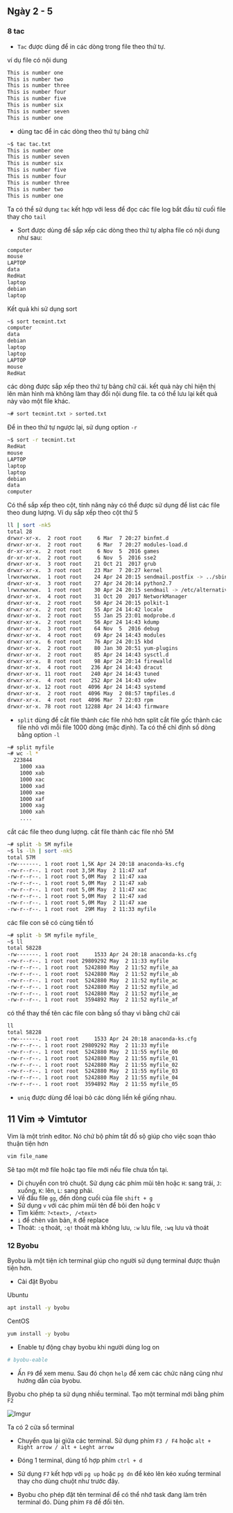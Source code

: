 ## Ngày 2 - 5

### 8 tac
- `Tac` được dùng để in các dòng trong file theo thứ tự.

ví dụ file có nội dung

```sh
This is number one
This is number two
This is number three
This is number four
This is number five
This is number six
This is number seven
This is number one
```

- dùng tac để in các dòng theo thứ tự bảng chữ 

```sh
~$ tac tac.txt 
This is number one
This is number seven
This is number six
This is number five
This is number four
This is number three
This is number two
This is number one
```

Ta có thể sử dụng `tac` kết hợp với less để đọc các file log bắt đầu từ cuối file thay cho `tail`

- Sort được dùng để sắp xếp các dòng theo thứ tự alpha
file có nội dung như sau:

```sh
computer
mouse
LAPTOP
data
RedHat
laptop
debian
laptop
```

Kết quả khi sử dụng sort

```sh
~$ sort tecmint.txt 
computer
data
debian
laptop
laptop
LAPTOP
mouse
RedHat
```

các dòng được sắp xếp theo thứ tự bảng chữ cái. kết quả này chỉ hiện thị lên màn hình mà không làm thay đổi nội dung file. ta có thể lưu lại kết quả này vào một file khác.

```sh
~# sort tecmint.txt > sorted.txt
```

Để in theo thứ tự ngược lại, sử dụng option `-r`

```sh
~$ sort -r tecmint.txt 
RedHat
mouse
LAPTOP
laptop
laptop
debian
data
computer
```

Có thể sắp xếp theo cột, tính năng này có thể được sử dụng để list các file theo dung lượng. Ví dụ sắp xếp theo cột thứ 5

```sh
ll | sort -nk5
total 28
drwxr-xr-x.  2 root root     6 Mar  7 20:27 binfmt.d
drwxr-xr-x.  2 root root     6 Mar  7 20:27 modules-load.d
dr-xr-xr-x.  2 root root     6 Nov  5  2016 games
dr-xr-xr-x.  2 root root     6 Nov  5  2016 sse2
drwxr-xr-x.  3 root root    21 Oct 21  2017 grub
drwxr-xr-x.  3 root root    23 Mar  7 20:27 kernel
lrwxrwxrwx.  1 root root    24 Apr 24 20:15 sendmail.postfix -> ../sbin/sendmail.postfix
drwxr-xr-x.  3 root root    27 Apr 24 20:14 python2.7
lrwxrwxrwx.  1 root root    30 Apr 24 20:15 sendmail -> /etc/alternatives/mta-sendmail
drwxr-xr-x.  4 root root    31 Oct 20  2017 NetworkManager
drwxr-xr-x.  2 root root    50 Apr 24 20:15 polkit-1
drwxr-xr-x.  2 root root    55 Apr 24 14:42 locale
drwxr-xr-x.  2 root root    55 Jan 25 23:01 modprobe.d
drwxr-xr-x.  2 root root    56 Apr 24 14:43 kdump
drwxr-xr-x.  3 root root    64 Nov  5  2016 debug
drwxr-xr-x.  4 root root    69 Apr 24 14:43 modules
drwxr-xr-x.  6 root root    76 Apr 24 20:15 kbd
drwxr-xr-x.  2 root root    80 Jan 30 20:51 yum-plugins
drwxr-xr-x.  2 root root    85 Apr 24 14:43 sysctl.d
drwxr-xr-x.  8 root root    98 Apr 24 20:14 firewalld
drwxr-xr-x.  4 root root   236 Apr 24 14:43 dracut
drwxr-xr-x. 11 root root   240 Apr 24 14:43 tuned
drwxr-xr-x.  4 root root   252 Apr 24 14:43 udev
drwxr-xr-x. 12 root root  4096 Apr 24 14:43 systemd
drwxr-xr-x.  2 root root  4096 May  2 08:57 tmpfiles.d
drwxr-xr-x.  4 root root  4096 Mar  7 22:03 rpm
drwxr-xr-x. 78 root root 12288 Apr 24 14:43 firmware
```

- `split` dùng để cắt file thành các file nhỏ hơn
split cắt file gốc thành các file nhỏ với mỗi file 1000 dòng (mặc định). Ta có thể chỉ định số dòng bằng option `-l`

```sh
~# split myfile
~# wc -l *
  223844 
    1000 xaa
    1000 xab
    1000 xac
    1000 xad
    1000 xae
    1000 xaf
    1000 xag
    1000 xah
    ....
```

cắt các file theo dung lượng. cắt file thành các file nhỏ 5M

```sh
~# split -b 5M myfile
~$ ls -lh | sort -nk5
total 57M
-rw-------. 1 root root 1,5K Apr 24 20:18 anaconda-ks.cfg
-rw-r--r--. 1 root root 3,5M May  2 11:47 xaf
-rw-r--r--. 1 root root 5,0M May  2 11:47 xaa
-rw-r--r--. 1 root root 5,0M May  2 11:47 xab
-rw-r--r--. 1 root root 5,0M May  2 11:47 xac
-rw-r--r--. 1 root root 5,0M May  2 11:47 xad
-rw-r--r--. 1 root root 5,0M May  2 11:47 xae
-rw-r--r--. 1 root root  29M May  2 11:33 myfile
```

các file con sẽ có cùng tiền tố

```sh
~# split -b 5M myfile myfile_
~$ ll
total 58228
-rw-------. 1 root root     1533 Apr 24 20:18 anaconda-ks.cfg
-rw-r--r--. 1 root root 29809292 May  2 11:33 myfile
-rw-r--r--. 1 root root  5242880 May  2 11:52 myfile_aa
-rw-r--r--. 1 root root  5242880 May  2 11:52 myfile_ab
-rw-r--r--. 1 root root  5242880 May  2 11:52 myfile_ac
-rw-r--r--. 1 root root  5242880 May  2 11:52 myfile_ad
-rw-r--r--. 1 root root  5242880 May  2 11:52 myfile_ae
-rw-r--r--. 1 root root  3594892 May  2 11:52 myfile_af
```

có thể thay thế tên các file con bằng số thay vì bằng chữ cái

```sh
ll
total 58228
-rw-------. 1 root root     1533 Apr 24 20:18 anaconda-ks.cfg
-rw-r--r--. 1 root root 29809292 May  2 11:33 myfile
-rw-r--r--. 1 root root  5242880 May  2 11:55 myfile_00
-rw-r--r--. 1 root root  5242880 May  2 11:55 myfile_01
-rw-r--r--. 1 root root  5242880 May  2 11:55 myfile_02
-rw-r--r--. 1 root root  5242880 May  2 11:55 myfile_03
-rw-r--r--. 1 root root  5242880 May  2 11:55 myfile_04
-rw-r--r--. 1 root root  3594892 May  2 11:55 myfile_05
```

- `uniq` được dùng để loại bỏ các dòng liền kề giống nhau.




## 11 Vim => Vimtutor
Vim là một trình editor. Nó chứ bộ phím tắt đồ sộ giúp cho việc soạn thảo thuận tiện hơn

```sh
vim file_name
```

Sẽ tạo một mở file hoặc tạo file mới nếu file chưa tồn tại.

- Di chuyển con trỏ chuột. Sử dụng các phím mũi tên hoặc `H`: sang trái, `J`: xuống, `K`: lên, `L`: sang phải.
- Về đầu file `gg`, đến dòng cuối của file `shift + g`
- Sử dụng `v` với các phím mũi tên để bôi đen hoặc `V`
- Tìm kiếm: `?<text>, /<text>`
- `i` để chèn văn bản, `R` để replace
- Thoát: `:q` thoát, `:q!` thoát mà không lưu, `:w` lưu file, `:wq` lưu và thoát


### 12 Byobu
Byobu là một tiện ích terminal giúp cho người sử dụng terminal được thuận tiện hơn.

- Cài đặt Byobu

Ubuntu

```sh
apt install -y byobu
```

CentOS

```sh
yum install -y byobu
```

- Enable tự động chạy byobu khi người dùng log on

```sh
# byobu-eable
```

- Ấn `F9` để xem menu. Sau đó chọn `help` để xem các chức năng cũng như hướng dẫn của byobu.

Byobu cho phép ta sử dụng nhiều terminal. Tạo một terminal mới bằng phím `F2`

  ![Imgur](https://i.imgur.com/zbaXUYf.png)

Ta có 2 cửa sổ terminal

- Chuyển qua lại giữa các terminal. Sử dụng phím `F3 / F4` hoặc `alt + Right arrow / alt + Leght arrow`

- Đóng 1 terminal, dùng tổ hợp phím `ctrl + d`

- Sử dụng `F7` kết hợp với `pg up` hoặc `pg dn` để kéo lên kéo xuống terminal thay cho dùng chuột như trước đây.

- Byobu cho phép đặt tên terminal để có thể nhớ task đang làm trên terminal đó. Dùng phím `F8` để đổi tên.

